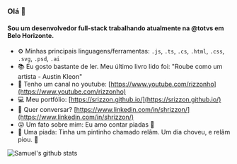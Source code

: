 ### Olá 👋

#### Sou um desenvolvedor full-stack trabalhando atualmente na @totvs em Belo Horizonte.

- ⚙️ Minhas principais linguagens/ferramentas: `.js`, `.ts`, `.cs`, `.html`, `.css`, `.svg`, `.psd`, `.ai`
- 📚 Eu gosto bastante de ler. Meu último livro lido foi: "Roube como um artista - Austin Kleon"
- 📼 Tenho um canal no youtube: [https://www.youtube.com/rizzonho](https://www.youtube.com/rizzonho)
- 💻 Meu portfólio: [https://srizzon.github.io/](https://srizzon.github.io/)
- 💬 Quer conversar? [https://www.linkedin.com/in/shrizzon/](https://www.linkedin.com/in/shrizzon/)
- 😛 Um fato sobre mim: Eu amo contar piadas 🤣
- 🤡 Uma piada: Tinha um pintinho chamado relâm. Um dia choveu, e relâm piou. 🐤

![Samuel's github stats](https://github-readme-stats.vercel.app/api?username=srizzon&show_icons=true)
